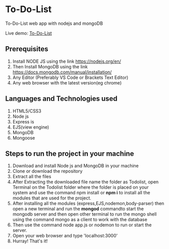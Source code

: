 # To-Do-List
To-Do-List web app with nodejs and mongoDB

Live demo: [To-Do-List](https://still-coast-93002.herokuapp.com/)

## Prerequisites
1. Install NODE JS using the link https://nodejs.org/en/ 
2. Then Install MongoDB using the link https://docs.mongodb.com/manual/installation/
3. Any Editor (Preferably VS Code or Brackets Text Editor)
4. Any web browser with the latest version(eg chrome)

## Languages and Technologies used
1. HTML5/CSS3
2. Node js
3. Express is
4. EJS(view engine)
5. MongoDB
6. Mongoose

## Steps to run the project in your machine
1. Download and install Node js and MongoDB in your machine
2. Clone or download the repository
3. Extract all the files
4. After Extracting the downloaded file name the folder as Todolist, open Terminal on the Todolist folder where the folder is placed on your system and use the command npm install or **npm i** to install all the modules that are used for the project.
5. After installing all the modules (express,EJS,nodemon,body-parser) then open a new terminal and run the **mongod** commandto start the mongodb server and then open other terminal to run the mongo shell using the command mongo as a client to work with the database 
6. Then use the command node app.js or nodemon to run or start the server.
7. Open your web browser and type 'localhost:3000'
8. Hurray! That's it!
 
